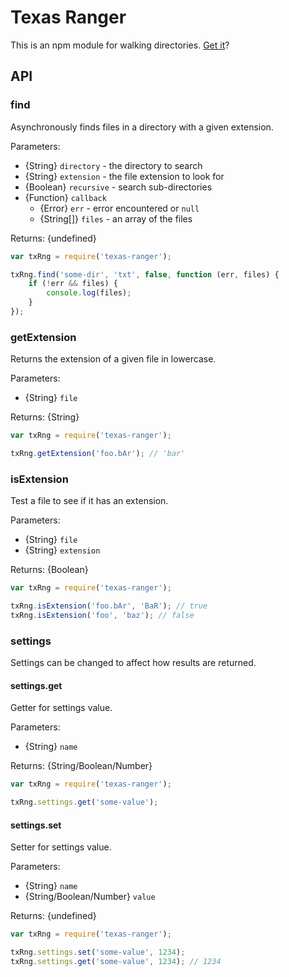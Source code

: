 # Texas Ranger

This is an npm module for walking directories.  [Get it](http://upload.wikimedia.org/wikipedia/en/4/4b/WalkerTitle.jpg)?

## API

### find

Asynchronously finds files in a directory with a given extension.

Parameters:

* {String} `directory` - the directory to search
* {String} `extension` - the file extension to look for
* {Boolean} `recursive` - search sub-directories
* {Function} `callback`
    * {Error} `err` - error encountered or `null`
    * {String[]} `files` - an array of the files

Returns: {undefined}

```javascript
var txRng = require('texas-ranger');

txRng.find('some-dir', 'txt', false, function (err, files) {
    if (!err && files) {
        console.log(files);
    }
});
```

### getExtension

Returns the extension of a given file in lowercase.

Parameters:

* {String} `file`

Returns: {String}

```javascript
var txRng = require('texas-ranger');

txRng.getExtension('foo.bAr'); // 'bar'
```

### isExtension

Test a file to see if it has an extension.

Parameters:

* {String} `file`
* {String} `extension`

Returns: {Boolean}

```javascript
var txRng = require('texas-ranger');

txRng.isExtension('foo.bAr', 'BaR'); // true
txRng.isExtension('foo', 'baz'); // false
```

### settings

Settings can be changed to affect how results are returned.

#### settings.get

Getter for settings value.

Parameters:

* {String} `name`

Returns: {String/Boolean/Number}

```javascript
var txRng = require('texas-ranger');

txRng.settings.get('some-value');
```

#### settings.set

Setter for settings value.

Parameters:

* {String} `name`
* {String/Boolean/Number} `value`

Returns: {undefined}

```javascript
var txRng = require('texas-ranger');

txRng.settings.set('some-value', 1234);
txRng.settings.get('some-value', 1234); // 1234
```